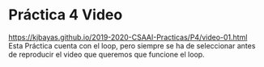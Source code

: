 # Práctica 4 Video
https://kjbayas.github.io/2019-2020-CSAAI-Practicas/P4/video-01.html
Esta Práctica cuenta con el loop, pero siempre se ha de seleccionar antes de reproducir el video que queremos que funcione el loop.
